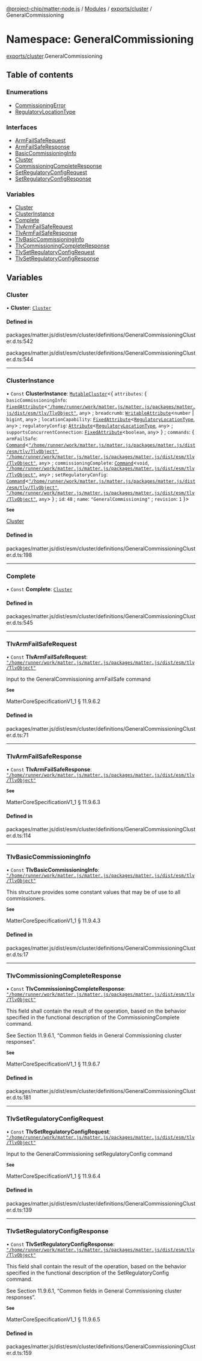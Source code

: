 [@project-chip/matter-node.js](../README.md) / [Modules](../modules.md) / [exports/cluster](exports_cluster.md) / GeneralCommissioning

# Namespace: GeneralCommissioning

[exports/cluster](exports_cluster.md).GeneralCommissioning

## Table of contents

### Enumerations

- [CommissioningError](../enums/exports_cluster.GeneralCommissioning.CommissioningError.md)
- [RegulatoryLocationType](../enums/exports_cluster.GeneralCommissioning.RegulatoryLocationType.md)

### Interfaces

- [ArmFailSafeRequest](../interfaces/exports_cluster.GeneralCommissioning.ArmFailSafeRequest.md)
- [ArmFailSafeResponse](../interfaces/exports_cluster.GeneralCommissioning.ArmFailSafeResponse.md)
- [BasicCommissioningInfo](../interfaces/exports_cluster.GeneralCommissioning.BasicCommissioningInfo.md)
- [Cluster](../interfaces/exports_cluster.GeneralCommissioning.Cluster.md)
- [CommissioningCompleteResponse](../interfaces/exports_cluster.GeneralCommissioning.CommissioningCompleteResponse.md)
- [SetRegulatoryConfigRequest](../interfaces/exports_cluster.GeneralCommissioning.SetRegulatoryConfigRequest.md)
- [SetRegulatoryConfigResponse](../interfaces/exports_cluster.GeneralCommissioning.SetRegulatoryConfigResponse.md)

### Variables

- [Cluster](exports_cluster.GeneralCommissioning.md#cluster)
- [ClusterInstance](exports_cluster.GeneralCommissioning.md#clusterinstance)
- [Complete](exports_cluster.GeneralCommissioning.md#complete)
- [TlvArmFailSafeRequest](exports_cluster.GeneralCommissioning.md#tlvarmfailsaferequest)
- [TlvArmFailSafeResponse](exports_cluster.GeneralCommissioning.md#tlvarmfailsaferesponse)
- [TlvBasicCommissioningInfo](exports_cluster.GeneralCommissioning.md#tlvbasiccommissioninginfo)
- [TlvCommissioningCompleteResponse](exports_cluster.GeneralCommissioning.md#tlvcommissioningcompleteresponse)
- [TlvSetRegulatoryConfigRequest](exports_cluster.GeneralCommissioning.md#tlvsetregulatoryconfigrequest)
- [TlvSetRegulatoryConfigResponse](exports_cluster.GeneralCommissioning.md#tlvsetregulatoryconfigresponse)

## Variables

### Cluster

• **Cluster**: [`Cluster`](../interfaces/exports_cluster.GeneralCommissioning.Cluster.md)

#### Defined in

packages/matter.js/dist/esm/cluster/definitions/GeneralCommissioningCluster.d.ts:542

packages/matter.js/dist/esm/cluster/definitions/GeneralCommissioningCluster.d.ts:544

___

### ClusterInstance

• `Const` **ClusterInstance**: [`MutableCluster`](../interfaces/exports_cluster.MutableCluster-1.md)\<\{ `attributes`: \{ `basicCommissioningInfo`: [`FixedAttribute`](../interfaces/exports_cluster.FixedAttribute.md)\<[`"/home/runner/work/matter.js/matter.js/packages/matter.js/dist/esm/tlv/TlvObject"`](exports_session._internal_.__home_runner_work_matter_js_matter_js_packages_matter_js_dist_esm_tlv_TlvObject_.md), `any`\> ; `breadcrumb`: [`WritableAttribute`](../interfaces/exports_cluster.WritableAttribute.md)\<`number` \| `bigint`, `any`\> ; `locationCapability`: [`FixedAttribute`](../interfaces/exports_cluster.FixedAttribute.md)\<[`RegulatoryLocationType`](../enums/exports_cluster.GeneralCommissioning.RegulatoryLocationType.md), `any`\> ; `regulatoryConfig`: [`Attribute`](../interfaces/exports_cluster.Attribute.md)\<[`RegulatoryLocationType`](../enums/exports_cluster.GeneralCommissioning.RegulatoryLocationType.md), `any`\> ; `supportsConcurrentConnection`: [`FixedAttribute`](../interfaces/exports_cluster.FixedAttribute.md)\<`boolean`, `any`\>  } ; `commands`: \{ `armFailSafe`: [`Command`](../interfaces/exports_cluster.Command.md)\<[`"/home/runner/work/matter.js/matter.js/packages/matter.js/dist/esm/tlv/TlvObject"`](exports_session._internal_.__home_runner_work_matter_js_matter_js_packages_matter_js_dist_esm_tlv_TlvObject_.md), [`"/home/runner/work/matter.js/matter.js/packages/matter.js/dist/esm/tlv/TlvObject"`](exports_session._internal_.__home_runner_work_matter_js_matter_js_packages_matter_js_dist_esm_tlv_TlvObject_.md), `any`\> ; `commissioningComplete`: [`Command`](../interfaces/exports_cluster.Command.md)\<`void`, [`"/home/runner/work/matter.js/matter.js/packages/matter.js/dist/esm/tlv/TlvObject"`](exports_session._internal_.__home_runner_work_matter_js_matter_js_packages_matter_js_dist_esm_tlv_TlvObject_.md), `any`\> ; `setRegulatoryConfig`: [`Command`](../interfaces/exports_cluster.Command.md)\<[`"/home/runner/work/matter.js/matter.js/packages/matter.js/dist/esm/tlv/TlvObject"`](exports_session._internal_.__home_runner_work_matter_js_matter_js_packages_matter_js_dist_esm_tlv_TlvObject_.md), [`"/home/runner/work/matter.js/matter.js/packages/matter.js/dist/esm/tlv/TlvObject"`](exports_session._internal_.__home_runner_work_matter_js_matter_js_packages_matter_js_dist_esm_tlv_TlvObject_.md), `any`\>  } ; `id`: ``48`` ; `name`: ``"GeneralCommissioning"`` ; `revision`: ``1``  }\>

**`See`**

[Cluster](exports_cluster.GeneralCommissioning.md#cluster)

#### Defined in

packages/matter.js/dist/esm/cluster/definitions/GeneralCommissioningCluster.d.ts:198

___

### Complete

• `Const` **Complete**: [`Cluster`](../interfaces/exports_cluster.GeneralCommissioning.Cluster.md)

#### Defined in

packages/matter.js/dist/esm/cluster/definitions/GeneralCommissioningCluster.d.ts:545

___

### TlvArmFailSafeRequest

• `Const` **TlvArmFailSafeRequest**: [`"/home/runner/work/matter.js/matter.js/packages/matter.js/dist/esm/tlv/TlvObject"`](exports_session._internal_.__home_runner_work_matter_js_matter_js_packages_matter_js_dist_esm_tlv_TlvObject_.md)

Input to the GeneralCommissioning armFailSafe command

**`See`**

MatterCoreSpecificationV1_1 § 11.9.6.2

#### Defined in

packages/matter.js/dist/esm/cluster/definitions/GeneralCommissioningCluster.d.ts:71

___

### TlvArmFailSafeResponse

• `Const` **TlvArmFailSafeResponse**: [`"/home/runner/work/matter.js/matter.js/packages/matter.js/dist/esm/tlv/TlvObject"`](exports_session._internal_.__home_runner_work_matter_js_matter_js_packages_matter_js_dist_esm_tlv_TlvObject_.md)

**`See`**

MatterCoreSpecificationV1_1 § 11.9.6.3

#### Defined in

packages/matter.js/dist/esm/cluster/definitions/GeneralCommissioningCluster.d.ts:114

___

### TlvBasicCommissioningInfo

• `Const` **TlvBasicCommissioningInfo**: [`"/home/runner/work/matter.js/matter.js/packages/matter.js/dist/esm/tlv/TlvObject"`](exports_session._internal_.__home_runner_work_matter_js_matter_js_packages_matter_js_dist_esm_tlv_TlvObject_.md)

This structure provides some constant values that may be of use to all commissioners.

**`See`**

MatterCoreSpecificationV1_1 § 11.9.4.3

#### Defined in

packages/matter.js/dist/esm/cluster/definitions/GeneralCommissioningCluster.d.ts:17

___

### TlvCommissioningCompleteResponse

• `Const` **TlvCommissioningCompleteResponse**: [`"/home/runner/work/matter.js/matter.js/packages/matter.js/dist/esm/tlv/TlvObject"`](exports_session._internal_.__home_runner_work_matter_js_matter_js_packages_matter_js_dist_esm_tlv_TlvObject_.md)

This field shall contain the result of the operation, based on the behavior specified in the functional
description of the CommissioningComplete command.

See Section 11.9.6.1, “Common fields in General Commissioning cluster responses”.

**`See`**

MatterCoreSpecificationV1_1 § 11.9.6.7

#### Defined in

packages/matter.js/dist/esm/cluster/definitions/GeneralCommissioningCluster.d.ts:181

___

### TlvSetRegulatoryConfigRequest

• `Const` **TlvSetRegulatoryConfigRequest**: [`"/home/runner/work/matter.js/matter.js/packages/matter.js/dist/esm/tlv/TlvObject"`](exports_session._internal_.__home_runner_work_matter_js_matter_js_packages_matter_js_dist_esm_tlv_TlvObject_.md)

Input to the GeneralCommissioning setRegulatoryConfig command

**`See`**

MatterCoreSpecificationV1_1 § 11.9.6.4

#### Defined in

packages/matter.js/dist/esm/cluster/definitions/GeneralCommissioningCluster.d.ts:139

___

### TlvSetRegulatoryConfigResponse

• `Const` **TlvSetRegulatoryConfigResponse**: [`"/home/runner/work/matter.js/matter.js/packages/matter.js/dist/esm/tlv/TlvObject"`](exports_session._internal_.__home_runner_work_matter_js_matter_js_packages_matter_js_dist_esm_tlv_TlvObject_.md)

This field shall contain the result of the operation, based on the behavior specified in the functional
description of the SetRegulatoryConfig command.

See Section 11.9.6.1, “Common fields in General Commissioning cluster responses”.

**`See`**

MatterCoreSpecificationV1_1 § 11.9.6.5

#### Defined in

packages/matter.js/dist/esm/cluster/definitions/GeneralCommissioningCluster.d.ts:159
